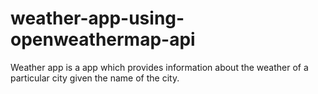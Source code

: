 # weather-app-using-openweathermap-api
Weather app is a app which provides information about the weather of a particular city given the name of the city.
